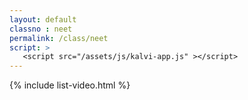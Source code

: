 ```yaml
---
layout: default
classno : neet
permalink: /class/neet
script: >
   <script src="/assets/js/kalvi-app.js" ></script>
---
```


{% include list-video.html %}
